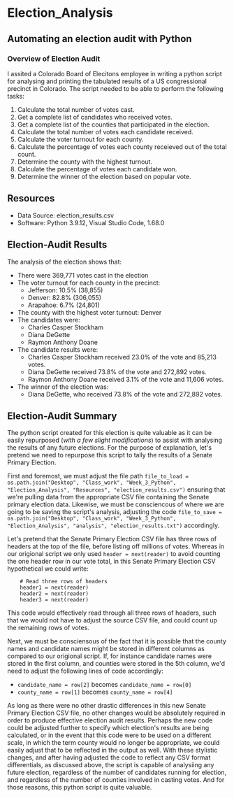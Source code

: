# Election_Analysis

## Automating an election audit with Python

### Overview of Election Audit
I assited a Colorado Board of Elecitons employee in writing a python script for analysing and printing the tabulated results of a US congressional precinct in Colorado. The script needed to be able to perform the following tasks:

1. Calculate the total number of votes cast.
2. Get a complete list of candidates who received votes.
3. Get a complete list of the counties that participated in the election.
4. Calculate the total number of votes each candidate received.
5. Calculate the voter turnout for each county.
6. Calculate the percentage of votes each county receieved out of the total count.
7. Determine the county with the highest turnout.
8. Calculate the percentage of votes each candidate won.
9. Determine the winner of the election based on popular vote.

## Resources
- Data Source: election_results.csv
- Software: Python 3.9.12, Visual Studio Code, 1.68.0

## Election-Audit Results
The analysis of the election shows that:
- There were 369,771 votes cast in the election
- The voter turnout for each county in the precinct:
    - Jefferson: 10.5% (38,855)
    - Denver: 82.8% (306,055)
    - Arapahoe: 6.7% (24,801)
- The county with the highest voter turnout: Denver
- The candidates were:
    - Charles Casper Stockham
    - Diana DeGette
    - Raymon Anthony Doane
- The candidate results were:
    - Charles Casper Stockham received 23.0% of the vote and 85,213 votes.
    - Diana DeGette received 73.8% of the vote and 272,892 votes.
    - Raymon Anthony Doane received 3.1% of the vote and 11,606 votes.
- The winner of the election was:
    - Diana DeGette, who received 73.8% of the vote and 272,892 votes.

## Election-Audit Summary
The python script created for this election is quite valuable as it can be easily repurposed (_with a few slight modifications_) to assist with analysing the results of any future elections. For the purpose of explanation, let's pretend we need to repurpose this script to tally the results of a Senate Primary Election. 

First and foremost, we must adjust the file path `file_to_load = os.path.join("Desktop", "Class_work", "Week_3_Python", "Election_Analysis", "Resources", "election_results.csv")` ensuring that we're pulling data from the appropriate CSV file containing the Senate primary election data. Likewise, we must be consciencous of where we are going to be saving the script's analysis, adjusting the code `file_to_save = os.path.join("Desktop", "Class_work", "Week_3_Python", "Election_Analysis", "analysis", "election_results.txt")` accordingly. 

Let's pretend that the Senate Primary Election CSV file has three rows of headers at the top of the file, before listing off millions of votes. Whereas in our origional script we only used `header = next(reader)` to avoid counting the one header row in our vote total, in this Senate Primary Election CSV hypothetical we could write: 
````
    # Read three rows of headers
    header1 = next(reader)
    header2 = next(reader)
    header3 = next(reader)
````
This code would effectively read through all three rows of headers, such that we would not have to adjust the source CSV file, and could count up the remaining rows of votes.

Next, we must be consciensous of the fact that it is possible that the county names and candidate names might be stored in different columns as compared to our origional script. If, for instance candidate names were stored in the first column, and counties were stored in the 5th column, we'd need to adjust the following lines of code accordingly:

- `candidate_name = row[2]` becomes `candidate_name = row[0]`
- `county_name = row[1]` becomes `county_name = row[4]`

As long as there were no other drastic differences in this new Senate Primary Election CSV file, no other changes would be absolutely required in order to produce effective election audit results. Perhaps the new code could be adjusted further to specify which election's results are being calculated, or in the event that this code were to be used on a different scale, in which the term county would no longer be appropriate, we could easily adjust that to be reflected in the output as well. With these stylistic changes, and after having adjusted the code to reflect any CSV format differentials, as discussed above, the script is capable of analysiing any future election, regardless of the number of candidates running for election, and regardless of the number of counties involved in casting votes. And for those reasons, this python script is quite valuable.
